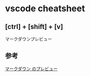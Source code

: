 # vscode cheatsheet

## [ctrl] + [shift] + [v]

マークダウンプレビュー

## 参考

[マークダウン のプレビュー][*1]

[*1]:http://qiita.com/poemn/items/8094c04bba86bd4fbe54